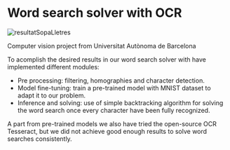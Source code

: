 # Word search solver with OCR
![resultatSopaLletres](https://user-images.githubusercontent.com/48658941/120107885-07b29800-c163-11eb-82f1-0aded77600d0.png)

Computer vision project from Universitat Autònoma de Barcelona

To acomplish the desired results in our word search solver with have implemented different modules:
- Pre processing: filtering, homographies and character detection.
- Model fine-tuning: train a pre-trained model with MNIST dataset to adapt it to our problem.
- Inference and solving: use of simple backtracking algorithm for solving the word search once every character have been fully recognized.

A part from pre-trained models we also have tried the open-source OCR Tesseract, but we did not achieve good enough results to solve word searches consistently.

